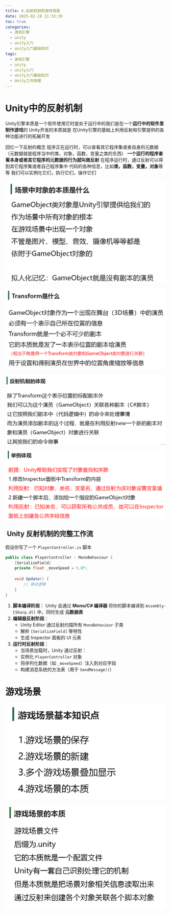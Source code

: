 ```yaml
---
title: 6.反射机制和游戏场景
date: 2025-02-18 11:33:39
toc: true
categories:
  - 游戏引擎
  - unity
  - unity入门
  - unity入门基础知识
tags:
  - 游戏引擎
  - unity
  - unity入门
  - unity入门基础知识
  - Unity工作原理
---
```


# Unity中的反射机制
Unity引擎本质是一个软件使用它时是处于运行中的我们是在一个**运行中的软件里制作游戏**的
Unity开发的本质就是
在Unity引擎的基础上利用反射和引擎提供的各种功能进行的拓展开发

回忆一下反射的概念
程序正在运行时，可以查看其它程序集或者自身的元数据（元数据就是程序当中的类，对象，函数，变量之类的东西）
**一个运行的程序查看本身或者其它程序的元数据的行为就叫做反射**
在程序运行时，通过反射可以得到其它程序集或者自己程序集中
代码的各种信息，比如**类，函数，变量，对象**等等
我们可以实例化它们，执行它们，操作它们


![](6.反射机制和游戏场景/file-20250218120738338.png)

![](6.反射机制和游戏场景/file-20250218120803062.png)

![](6.反射机制和游戏场景/file-20250218120832453.png)


![](6.反射机制和游戏场景/file-20250218121432204.png)


##  **Unity 反射机制的完整工作流**
假设你写了一个 `PlayerController.cs` 脚本
```csharp
public class PlayerController : MonoBehaviour {
    [SerializeField] 
    private float _moveSpeed = 5.0f;
    
    void Update() {
        // 移动逻辑
    }
}
```

1. **脚本编译阶段**：
   Unity 会通过 **Mono/C# 编译器** 将你的脚本编译到 `Assembly-CSharp.dll` 中，同时生成 **元数据表**
2. **编辑器反射阶段**：
   - Unity Editor 通过反射扫描所有 `MonoBehaviour` 子类
   - 解析 `[SerializeField]` 等特性
   - 生成 Inspector 面板的 UI 元素
3. **运行时反射阶段**：
   - 当场景加载时，Unity 通过反射：
    - 实例化 `PlayerController` 对象
    - 将序列化数据（如 `_moveSpeed`）注入到对应字段
    - 构建消息系统的方法表（用于 `SendMessage()`）

# 游戏场景
![](6.反射机制和游戏场景/file-20250218144730031.png)

![](6.反射机制和游戏场景/file-20250218144756785.png)